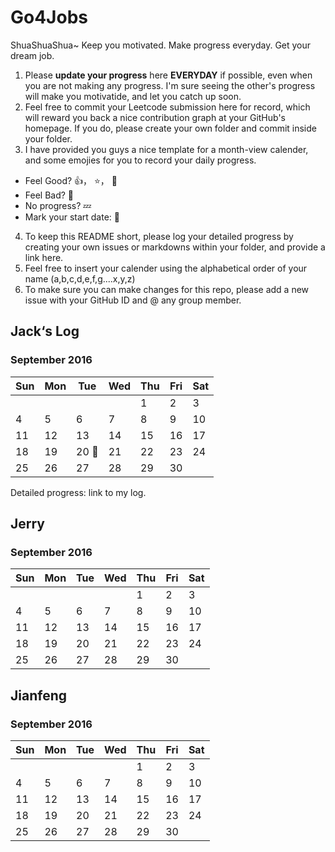 # Go4Jobs
ShuaShuaShua~ 
Keep you motivated. Make progress everyday. Get your dream job.

1. Please **update your progress** here **EVERYDAY** if possible, even when you are not making any progress. I'm sure seeing the other's progress will make you motivatide, and let you catch up soon.
2. Feel free to commit your Leetcode submission here for record, which will reward you back a nice contribution graph at your GitHub's homepage. If you do, please create your own folder and commit inside your folder.
3. I have provided you guys a nice template for a month-view calender, and some emojies for you to record your daily progress.
  - Feel Good? :+1:， :star:， :clap:
  - Feel Bad?  :shit:
  - No progress?   :zzz:
  - Mark your start date: :triangular_flag_on_post:

4. To keep this README short, please log your detailed progress by creating your own issues or markdowns within your folder, and provide a link here.
5. Feel free to insert your calender using the alphabetical order of your name (a,b,c,d,e,f,g....x,y,z)
6. To make sure you can make changes for this repo, please add a new issue with your GitHub ID and @ any group member.

## Jack‘s Log
### September 2016
| Sun 	| Mon 	| Tue 	| Wed 	| Thu 	| Fri 	| Sat 	|
|-----	|-----	|-----	|-----	|-----	|-----	|-----	|
|     	|     	|     	|     	| 1   	| 2   	| 3   	|
| 4   	| 5   	| 6   	| 7   	| 8   	| 9   	| 10  	|
| 11  	| 12  	| 13  	| 14  	| 15  	| 16  	| 17  	|
| 18  	| 19  	| 20  :triangular_flag_on_post:	| 21  	| 22  	| 23  	| 24  	|
| 25  	| 26  	| 27  	| 28  	| 29  	| 30  	|     	|

Detailed progress: link to my log.

## Jerry
### September 2016
| Sun 	| Mon 	| Tue 	| Wed 	| Thu 	| Fri 	| Sat 	|
|-----	|-----	|-----	|-----	|-----	|-----	|-----	|
|     	|     	|     	|     	| 1   	| 2   	| 3   	|
| 4   	| 5   	| 6   	| 7   	| 8   	| 9   	| 10  	|
| 11  	| 12  	| 13  	| 14  	| 15  	| 16  	| 17  	|
| 18  	| 19  	| 20  	| 21  	| 22  	| 23  	| 24  	|
| 25  	| 26  	| 27  	| 28  	| 29  	| 30  	|     	|

## Jianfeng
### September 2016
| Sun 	| Mon 	| Tue 	| Wed 	| Thu 	| Fri 	| Sat 	|
|-----	|-----	|-----	|-----	|-----	|-----	|-----	|
|     	|     	|     	|     	| 1   	| 2   	| 3   	|
| 4   	| 5   	| 6   	| 7   	| 8   	| 9   	| 10  	|
| 11  	| 12  	| 13  	| 14  	| 15  	| 16  	| 17  	|
| 18  	| 19  	| 20  	| 21  	| 22  	| 23  	| 24  	|
| 25  	| 26  	| 27  	| 28  	| 29  	| 30  	|     	|
